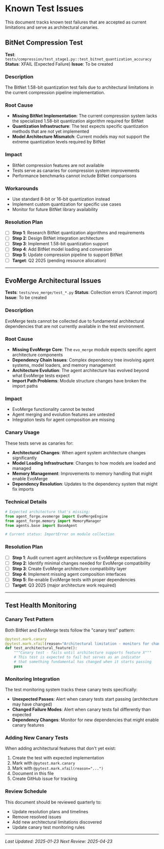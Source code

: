 # Known Test Issues

This document tracks known test failures that are accepted as current limitations and serve as architectural canaries.

## BitNet Compression Test
**Test**: `tests/compression/test_stage1.py::test_bitnet_quantization_accuracy`
**Status**: XFAIL (Expected Failure)
**Issue**: To be created

### Description
The BitNet 1.58-bit quantization test fails due to architectural limitations in the current compression pipeline implementation.

### Root Cause
- **Missing BitNet Implementation**: The current compression system lacks the specialized 1.58-bit quantization algorithm required for BitNet
- **Quantization Infrastructure**: The test expects specific quantization methods that are not yet implemented
- **Model Architecture Mismatch**: Current models may not support the extreme quantization levels required by BitNet

### Impact
- BitNet compression features are not available
- Tests serve as canaries for compression system improvements
- Performance benchmarks cannot include BitNet comparisons

### Workarounds
- Use standard 8-bit or 16-bit quantization instead
- Implement custom quantization for specific use cases
- Monitor for future BitNet library availability

### Resolution Plan
- [ ] **Step 1**: Research BitNet quantization algorithms and requirements
- [ ] **Step 2**: Design BitNet integration architecture
- [ ] **Step 3**: Implement 1.58-bit quantization support
- [ ] **Step 4**: Add BitNet model loading and conversion
- [ ] **Step 5**: Update compression pipeline to support BitNet
- [ ] **Target**: Q2 2025 (pending resource allocation)

---

## EvoMerge Architectural Issues
**Tests**: `tests/evo_merge/test_*.py`
**Status**: Collection errors (Cannot import)
**Issue**: To be created

### Description
EvoMerge tests cannot be collected due to fundamental architectural dependencies that are not currently available in the test environment.

### Root Cause
- **Missing EvoMerge Core**: The `evo_merge` module expects specific agent architecture components
- **Dependency Chain Issues**: Complex dependency tree involving agent systems, model loaders, and memory management
- **Architecture Evolution**: The agent architecture has evolved beyond what EvoMerge tests expect
- **Import Path Problems**: Module structure changes have broken the import paths

### Impact
- EvoMerge functionality cannot be tested
- Agent merging and evolution features are untested
- Integration tests for agent composition are missing

### Canary Usage
These tests serve as canaries for:
- **Architectural Changes**: When agent system architecture changes significantly
- **Model Loading Infrastructure**: Changes to how models are loaded and managed
- **Memory Management**: Improvements to memory handling that might enable EvoMerge
- **Dependency Resolution**: Updates to the dependency system that might fix imports

### Technical Details
```python
# Expected architecture that's missing:
from agent_forge.evomerge import EvoMergeEngine
from agent_forge.memory import MemoryManager
from agents.base import BaseAgent

# Current status: ImportError on module collection
```

### Resolution Plan
- [ ] **Step 1**: Audit current agent architecture vs EvoMerge expectations
- [ ] **Step 2**: Identify minimal changes needed for EvoMerge compatibility
- [ ] **Step 3**: Create EvoMerge architecture compatibility layer
- [ ] **Step 4**: Implement missing agent composition interfaces
- [ ] **Step 5**: Re-enable EvoMerge tests with proper dependencies
- [ ] **Target**: Q3 2025 (major architecture work required)

---

## Test Health Monitoring

### Canary Test Pattern
Both BitNet and EvoMerge tests follow the "canary test" pattern:

```python
@pytest.mark.canary
@pytest.mark.xfail(reason="Architectural limitation - monitors for changes")
def test_architectural_feature():
    """Canary test - fails until architecture supports feature X"""
    # This test is expected to fail but serves as an indicator
    # that something fundamental has changed when it starts passing
    pass
```

### Monitoring Integration
The test monitoring system tracks these canary tests specifically:

- **Unexpected Passes**: Alert when canary tests start passing (architecture may have changed)
- **Changed Failure Modes**: Alert when canary tests fail differently than expected
- **Dependency Changes**: Monitor for new dependencies that might enable canary features

### Adding New Canary Tests
When adding architectural features that don't yet exist:

1. Create the test with expected implementation
2. Mark with `@pytest.mark.canary`
3. Mark with `@pytest.mark.xfail(reason="...")`
4. Document in this file
5. Create GitHub issue for tracking

### Review Schedule
This document should be reviewed quarterly to:
- Update resolution plans and timelines
- Remove resolved issues
- Add new architectural limitations discovered
- Update canary test monitoring rules

---

*Last Updated: 2025-01-23*
*Next Review: 2025-04-23*
